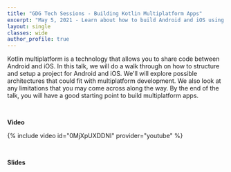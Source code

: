 ```yaml
---
title: "GDG Tech Sessions - Building Kotlin Multiplatform Apps"
excerpt: "May 5, 2021 - Learn about how to build Android and iOS using Kotlin Multiplatform."
layout: single
classes: wide
author_profile: true
---
```


Kotlin multiplatform is a technology that allows you to share code between Android and iOS. In this talk, we will do a walk through on how to structure and setup a project for Android and iOS. We'll will explore possible architectures that could fit with multiplatform development. We also look at any limitations that you may come across along the way. By the end of the talk, you will have a good starting point to build multiplatform apps. 

<br/>

**Video**

{% include video id="0MjXpUXDDNI" provider="youtube" %}

<br/>

**Slides**

<script async class="speakerdeck-embed" data-id="70922d79979940dfbc524b4aee7c56c6" data-ratio="1.77777777777778" src="//speakerdeck.com/assets/embed.js"></script>
